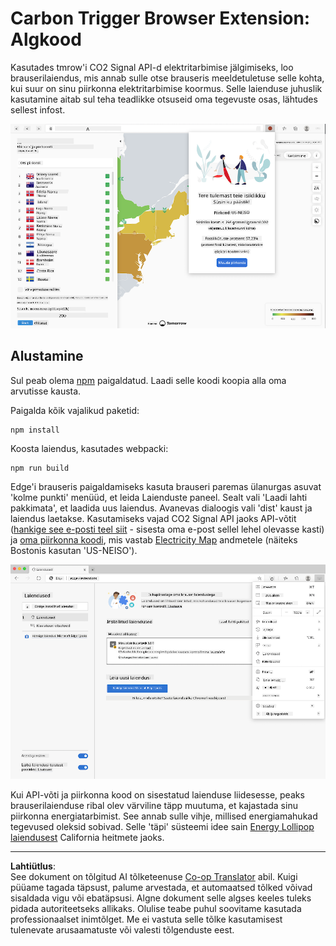 <!--
CO_OP_TRANSLATOR_METADATA:
{
  "original_hash": "26fd39046d264ba185dcb086d3a8cf3e",
  "translation_date": "2025-10-11T12:19:43+00:00",
  "source_file": "5-browser-extension/start/README.md",
  "language_code": "et"
}
-->
# Carbon Trigger Browser Extension: Algkood

Kasutades tmrow'i CO2 Signal API-d elektritarbimise jälgimiseks, loo brauserilaiendus, mis annab sulle otse brauseris meeldetuletuse selle kohta, kui suur on sinu piirkonna elektritarbimise koormus. Selle laienduse juhuslik kasutamine aitab sul teha teadlikke otsuseid oma tegevuste osas, lähtudes sellest infost.

![laienduse ekraanipilt](../../../../translated_images/extension-screenshot.0e7f5bfa110e92e3875e1bc9405edd45a3d2e02963e48900adb91926a62a5807.et.png)

## Alustamine

Sul peab olema [npm](https://npmjs.com) paigaldatud. Laadi selle koodi koopia alla oma arvutisse kausta.

Paigalda kõik vajalikud paketid:

```
npm install
```

Koosta laiendus, kasutades webpacki:

```
npm run build
```

Edge'i brauseris paigaldamiseks kasuta brauseri paremas ülanurgas asuvat 'kolme punkti' menüüd, et leida Laienduste paneel. Sealt vali 'Laadi lahti pakkimata', et laadida uus laiendus. Avanevas dialoogis vali 'dist' kaust ja laiendus laetakse. Kasutamiseks vajad CO2 Signal API jaoks API-võtit ([hankige see e-posti teel siit](https://www.co2signal.com/) - sisesta oma e-post sellel lehel olevasse kasti) ja [oma piirkonna koodi](http://api.electricitymap.org/v3/zones), mis vastab [Electricity Map](https://www.electricitymap.org/map) andmetele (näiteks Bostonis kasutan 'US-NEISO').

![paigaldamine](../../../../translated_images/install-on-edge.78634f02842c48283726c531998679a6f03a45556b2ee99d8ff231fe41446324.et.png)

Kui API-võti ja piirkonna kood on sisestatud laienduse liidesesse, peaks brauserilaienduse ribal olev värviline täpp muutuma, et kajastada sinu piirkonna energiatarbimist. See annab sulle vihje, millised energiamahukad tegevused oleksid sobivad. Selle 'täpi' süsteemi idee sain [Energy Lollipop laiendusest](https://energylollipop.com/) California heitmete jaoks.

---

**Lahtiütlus**:  
See dokument on tõlgitud AI tõlketeenuse [Co-op Translator](https://github.com/Azure/co-op-translator) abil. Kuigi püüame tagada täpsust, palume arvestada, et automaatsed tõlked võivad sisaldada vigu või ebatäpsusi. Algne dokument selle algses keeles tuleks pidada autoriteetseks allikaks. Olulise teabe puhul soovitame kasutada professionaalset inimtõlget. Me ei vastuta selle tõlke kasutamisest tulenevate arusaamatuste või valesti tõlgenduste eest.